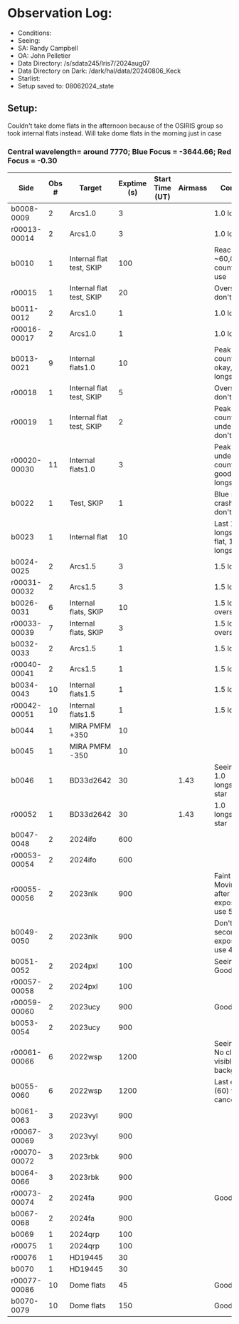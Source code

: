 # Observation Log:

* Conditions: 
* Seeing: 
* SA: Randy Campbell
* OA: John Pelletier
* Data Directory: /s/sdata245/lris7/2024aug07
* Data Directory on Dark: /dark/hal/data/20240806_Keck
* Starlist: 
* Setup saved to: 08062024_state

## Setup: 
Couldn't take dome flats in the afternoon because of the OSIRIS group so took internal flats instead. Will take dome flats in the morning just in case
    
### Central wavelength= around 7770; Blue Focus = -3644.66; Red Focus = -0.30

| Side | Obs #     | Target    | Exptime (s) | Start Time (UT) | Airmass | Comments                                                   |
|------|-----------|-----------|-------------|-----------------|---------|------------------------------------------------------------|
|b0008-0009|2|Arcs1.0        |3| ||1.0 longslit|
|r00013-00014|2|Arcs1.0        |3| ||1.0 longslit|
|b0010|1|Internal flat test, SKIP        |100| ||Reached max ~60,000 counts, don't use|
|r00015|1|Internal flat test, SKIP       |20| ||Oversaturated, don't use|
|b0011-0012|2|Arcs1.0        |1| ||1.0 longslit|
|r00016-00017|2|Arcs1.0        |1| ||1.0 longslit|
|b0013-0021|9|Internal flats1.0        |10| ||Peak ~8,000 counts, looks okay, 1.0 longslit|
|r00018|1|Internal flat test, SKIP        |5| ||Oversaturated, don't use|
|r00019|1|Internal flat test, SKIP        |2| ||Peak ~30,000 counts, a bit underexposed, don't use|
|r00020-00030|11|Internal flats1.0        |3| ||Peak a bit under 60,000 counts, looks good! 1.0 longslit|
|b0022|1|Test, SKIP        |1| ||Blue side crashed, test, don't use|
|b0023|1|Internal flat        |10| ||Last 1.0 longslit blue flat, 1.0 longslit|
|b0024-0025|2|Arcs1.5        |3| ||1.5 longslit|
|r00031-00032|2|Arcs1.5        |3| ||1.5 longslit|
|b0026-0031|6|Internal flats, SKIP        |10| ||1.5 longslit, oversaturated|
|r00033-00039|7|Internal flats, SKIP        |3| ||1.5 longslit, oversaturated|
|b0032-0033|2|Arcs1.5        |1| ||1.5 longslit|
|r00040-00041|2|Arcs1.5        |1| ||1.5 longslit|
|b0034-0043|10|Internal flats1.5        |1| ||1.5 longslit|
|r00042-00051|10|Internal flats1.5        |1| ||1.5 longslit|
|b0044|1|MIRA PMFM +350        |10| |||
|b0045|1|MIRA PMFM -350        |10| |||
|b0046|1|BD33d2642        |30| |1.43|Seeing ~0.7. 1.0 longslit,Std star|
|r00052|1|BD33d2642        |30| |1.43|1.0 longslit,Std star|
|b0047-0048|2|2024ifo        |600| |||
|r00053-00054|2|2024ifo        |600| |||
|r00055-00056|2|2023nlk        |900| || Faint trace. Moving on after first exposure, only use 55
|b0049-0050|2|2023nlk        |900| || Don't use second exposure; only use 49
|b0051-0052|2|2024pxl        |100| || Seeing ~1.0. Good spectra
|r00057-00058|2|2024pxl        |100| ||
|r00059-00060|2|2023ucy        |900| || Good trace
|b0053-0054|2|2023ucy        |900| ||
|r00061-00066|6|2022wsp        |1200| || Seeing ~1.0. No clear trace visible. High background.
|b0055-0060|6|2022wsp        |1200| || Last exposure (60) was canceled.
|b0061-0063|3|2023vyl        |900| || 
|r00067-00069|3|2023vyl        |900| || 
|r00070-00072|3|2023rbk     |900| || 
|b0064-0066|3|2023rbk     |900| || 
|r00073-00074|2|2024fa    |900| || Good trace
|b0067-0068|2|2024fa    |900| || 
|b0069|1| 2024qrp    |100| || 
|r00075|1| 2024qrp    |100| || 
|r00076|1| HD19445    |30| || 
|b0070|1| HD19445    |30| || 
|r00077-00086|10| Dome flats    |45| || Good
|b0070-0079|10| Dome flats   |150| || Good
